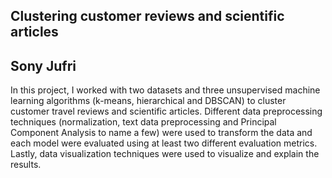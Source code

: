 ## Clustering customer reviews and scientific articles 

## Sony Jufri

In this project, I worked with two datasets and three unsupervised machine learning algorithms (k-means, hierarchical and DBSCAN) to cluster customer travel reviews and scientific articles. Different data preprocessing techniques (normalization, text data preprocessing and Principal Component Analysis to name a few) were used to transform the data and each model were evaluated using at least two different evaluation metrics. Lastly, data visualization techniques were used to visualize and explain the results.
